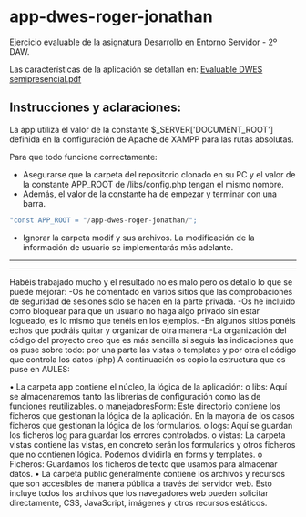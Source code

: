 # app-dwes-roger-jonathan
Ejercicio evaluable de la asignatura Desarrollo en Entorno Servidor - 2º DAW.

Las características de la aplicación se detallan en:
[Evaluable DWES semipresencial.pdf](https://github.com/RSMKode/app-dwes-roger-jonathan/files/13383127/Evaluable.DWES.semipresencial.pdf)

## Instrucciones y aclaraciones:
La app utiliza el valor de la constante $_SERVER['DOCUMENT_ROOT'] definida en la configuración de Apache de XAMPP para las rutas absolutas.

Para que todo funcione correctamente:
- Asegurarse que la carpeta del repositorio clonado en su PC y el valor de la constante APP_ROOT de /libs/config.php tengan el mismo nombre.
- Además, el valor de la constante ha de empezar y terminar con una barra.
```PHP
"const APP_ROOT = "/app-dwes-roger-jonathan/";
```
- Ignorar la carpeta modif y sus archivos. La modificación de la información de usuario se implementarás más adelante.

---

-----
Habéis trabajado mucho y el resultado no es malo pero os detallo lo que se puede mejorar:
-Os he comentado en varios sitios que las comprobaciones de seguridad de sesiones sólo se hacen en la parte privada.
-Os he incluido como bloquear para que un usuario no haga algo privado sin estar logueado, es lo mismo que tenéis en los ejemplos.
-En algunos sitios ponéis echos que podráis quitar y organizar de otra manera
-La organización del código del proyecto creo que es más sencilla si seguis las indicaciones que os puse sobre todo: por una parte las vistas o templates y por otra el código que controla los datos (php)
A continuación os copio la estructura que os puse en AULES:

•	La carpeta app contiene el núcleo, la lógica de la aplicación:
o	libs: Aquí se almacenaremos tanto las librerías de configuración como las de funciones reutilizables.
o	manejadoresForm: Este directorio contiene los ficheros que gestionan la lógica de la aplicación. En la mayoría de los casos ficheros que gestionan la lógica de los formularios.
o	logs: Aquí se guardan los ficheros log para guardar los errores controlados.
o	vistas: La carpeta vistas contiene las vistas, en concreto serán los formularios y otros ficheros que no contienen lógica. Podemos dividirla en forms y templates.
o	Ficheros: Guardamos los ficheros de texto que usamos para almacenar datos.
•	La carpeta public generalmente contiene los archivos y recursos que son accesibles de manera pública a través del servidor web. Esto incluye todos los archivos que los navegadores web pueden solicitar directamente, CSS, JavaScript, imágenes y otros recursos estáticos.



